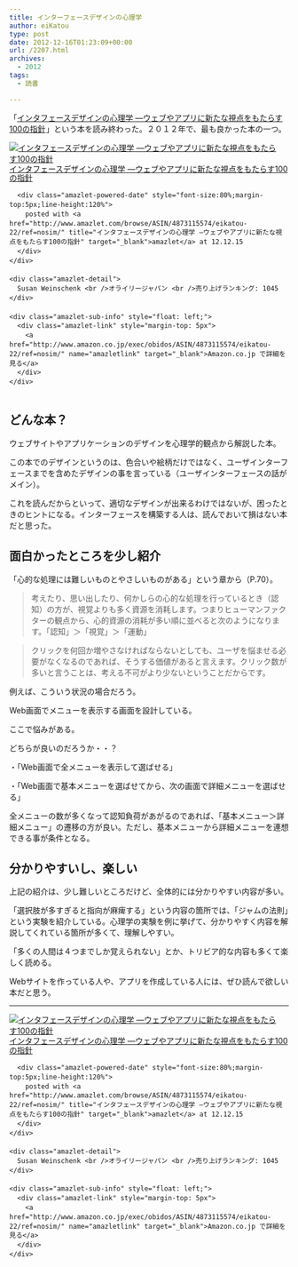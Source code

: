 ```yaml
---
title: インターフェースデザインの心理学
author: eiKatou
type: post
date: 2012-12-16T01:23:09+00:00
url: /2207.html
archives:
  - 2012
tags:
  - 読書

---
```

「[インタフェースデザインの心理学 ―ウェブやアプリに新たな視点をもたらす100の指針][1]<img src="http://www.assoc-amazon.jp/e/ir?t=eikatou-22&#038;l=as2&#038;o=9&#038;a=4873115574" width="1" height="1" border="0" alt="" style="border:none !important; margin:0px !important;" />」という本を読み終わった。２０１２年で、最も良かった本の一つ。

<div class="amazlet-box" style="margin-bottom:0px;">
  <div class="amazlet-image" style="float:left;margin:0px 12px 1px 0px;">
    <a href="http://www.amazon.co.jp/exec/obidos/ASIN/4873115574/eikatou-22/ref=nosim/" name="amazletlink" target="_blank"><img src="http://ecx.images-amazon.com/images/I/41jDv9YsOuL._SL160_.jpg" alt="インタフェースデザインの心理学 ―ウェブやアプリに新たな視点をもたらす100の指針" style="border: none;" /></a>
  </div>
  
  <div class="amazlet-info" style="line-height:120%; margin-bottom: 10px">
    <div class="amazlet-name" style="margin-bottom:10px;line-height:120%">
      <a href="http://www.amazon.co.jp/exec/obidos/ASIN/4873115574/eikatou-22/ref=nosim/" name="amazletlink" target="_blank">インタフェースデザインの心理学 ―ウェブやアプリに新たな視点をもたらす100の指針</a></p> 
      
      <div class="amazlet-powered-date" style="font-size:80%;margin-top:5px;line-height:120%">
        posted with <a href="http://www.amazlet.com/browse/ASIN/4873115574/eikatou-22/ref=nosim/" title="インタフェースデザインの心理学 ―ウェブやアプリに新たな視点をもたらす100の指針" target="_blank">amazlet</a> at 12.12.15
      </div>
    </div>
    
    <div class="amazlet-detail">
      Susan Weinschenk <br />オライリージャパン <br />売り上げランキング: 1045
    </div>
    
    <div class="amazlet-sub-info" style="float: left;">
      <div class="amazlet-link" style="margin-top: 5px">
        <a href="http://www.amazon.co.jp/exec/obidos/ASIN/4873115574/eikatou-22/ref=nosim/" name="amazletlink" target="_blank">Amazon.co.jp で詳細を見る</a>
      </div>
    </div>
  </div>
  
  <div class="amazlet-footer" style="clear: left">
  </div>
</div>

<!--more-->

## どんな本？

ウェブサイトやアプリケーションのデザインを心理学的観点から解説した本。

この本でのデザインというのは、色合いや絵柄だけではなく、ユーザインターフェースまでを含めたデザインの事を言っている（ユーザインターフェースの話がメイン）。

これを読んだからといって、適切なデザインが出来るわけではないが、困ったときのヒントになる。インターフェースを構築する人は、読んでおいて損はない本だと思った。

## 面白かったところを少し紹介

「心的な処理には難しいものとやさしいものがある」という章から（P.70）。

> 考えたり、思い出したり、何かしらの心的な処理を行っているとき（認知）の方が、視覚よりも多く資源を消耗します。つまりヒューマンファクターの観点から、心的資源の消耗が多い順に並べると次のようになります。「認知」＞「視覚」＞「運動」

> クリックを何回か増やさなければならないとしても、ユーザを悩ませる必要がなくなるのであれば、そうする価値があると言えます。クリック数が多いと言うことは、考える不可がより少ないということだからです。

例えば、こういう状況の場合だろう。

Web画面でメニューを表示する画面を設計している。
  
ここで悩みがある。

どちらが良いのだろうか・・？
  
・「Web画面で全メニューを表示して選ばせる」
  
・「Web画面で基本メニューを選ばせてから、次の画面で詳細メニューを選ばせる」

全メニューの数が多くなって認知負荷があがるのであれば、「基本メニュー＞詳細メニュー」の遷移の方が良い。ただし、基本メニューから詳細メニューを連想できる事が条件となる。

## 分かりやすいし、楽しい

上記の紹介は、少し難しいところだけど、全体的には分かりやすい内容が多い。

「選択肢が多すぎると指向が麻痺する」という内容の箇所では、「ジャムの法則」という実験を紹介している。心理学の実験を例に挙げて、分かりやすく内容を解説してくれている箇所が多くて、理解しやすい。

「多くの人間は４つまでしか覚えられない」とか、トリビア的な内容も多くて楽しく読める。

Webサイトを作っている人や、アプリを作成している人には、ぜひ読んで欲しい本だと思う。

* * *

<div class="amazlet-box" style="margin-bottom:0px;">
  <div class="amazlet-image" style="float:left;margin:0px 12px 1px 0px;">
    <a href="http://www.amazon.co.jp/exec/obidos/ASIN/4873115574/eikatou-22/ref=nosim/" name="amazletlink" target="_blank"><img src="http://ecx.images-amazon.com/images/I/41jDv9YsOuL._SL160_.jpg" alt="インタフェースデザインの心理学 ―ウェブやアプリに新たな視点をもたらす100の指針" style="border: none;" /></a>
  </div>
  
  <div class="amazlet-info" style="line-height:120%; margin-bottom: 10px">
    <div class="amazlet-name" style="margin-bottom:10px;line-height:120%">
      <a href="http://www.amazon.co.jp/exec/obidos/ASIN/4873115574/eikatou-22/ref=nosim/" name="amazletlink" target="_blank">インタフェースデザインの心理学 ―ウェブやアプリに新たな視点をもたらす100の指針</a></p> 
      
      <div class="amazlet-powered-date" style="font-size:80%;margin-top:5px;line-height:120%">
        posted with <a href="http://www.amazlet.com/browse/ASIN/4873115574/eikatou-22/ref=nosim/" title="インタフェースデザインの心理学 ―ウェブやアプリに新たな視点をもたらす100の指針" target="_blank">amazlet</a> at 12.12.15
      </div>
    </div>
    
    <div class="amazlet-detail">
      Susan Weinschenk <br />オライリージャパン <br />売り上げランキング: 1045
    </div>
    
    <div class="amazlet-sub-info" style="float: left;">
      <div class="amazlet-link" style="margin-top: 5px">
        <a href="http://www.amazon.co.jp/exec/obidos/ASIN/4873115574/eikatou-22/ref=nosim/" name="amazletlink" target="_blank">Amazon.co.jp で詳細を見る</a>
      </div>
    </div>
  </div>
  
  <div class="amazlet-footer" style="clear: left">
  </div>
</div>

 [1]: http://www.amazon.co.jp/gp/product/4873115574/ref=as_li_ss_tl?ie=UTF8&camp=247&creative=7399&creativeASIN=4873115574&linkCode=as2&tag=eikatou-22
